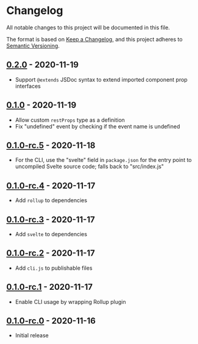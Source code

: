 # Changelog

All notable changes to this project will be documented in this file.

The format is based on [Keep a Changelog](https://keepachangelog.com/en/1.0.0/),
and this project adheres to [Semantic Versioning](https://semver.org/spec/v2.0.0.html).

## [0.2.0](https://github.com/IBM/carbon-icons-svelte/releases/tag/v0.2.0) - 2020-11-19

- Support `@extends` JSDoc syntax to extend imported component prop interfaces

## [0.1.0](https://github.com/IBM/carbon-icons-svelte/releases/tag/v0.1.0) - 2020-11-19

- Allow custom `restProps` type as a definition
- Fix "undefined" event by checking if the event name is undefined

## [0.1.0-rc.5](https://github.com/IBM/carbon-icons-svelte/releases/tag/v0.1.0-rc.5) - 2020-11-18

- For the CLI, use the "svelte" field in `package.json` for the entry point to uncompiled Svelte source code; falls back to "src/index.js"

## [0.1.0-rc.4](https://github.com/IBM/carbon-icons-svelte/releases/tag/v0.1.0-rc.4) - 2020-11-17

- Add `rollup` to dependencies

## [0.1.0-rc.3](https://github.com/IBM/carbon-icons-svelte/releases/tag/v0.1.0-rc.3) - 2020-11-17

- Add `svelte` to dependencies

## [0.1.0-rc.2](https://github.com/IBM/carbon-icons-svelte/releases/tag/v0.1.0-rc.2) - 2020-11-17

- Add `cli.js` to publishable files

## [0.1.0-rc.1](https://github.com/IBM/carbon-icons-svelte/releases/tag/v0.1.0-rc.1) - 2020-11-17

- Enable CLI usage by wrapping Rollup plugin

## [0.1.0-rc.0](https://github.com/IBM/carbon-icons-svelte/releases/tag/v0.1.0-rc.0) - 2020-11-16

- Initial release
